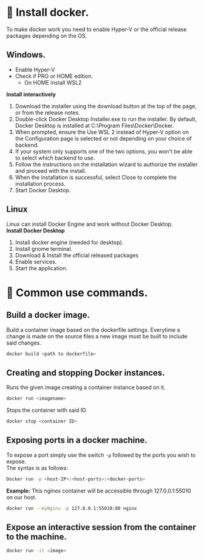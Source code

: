 # 📌 Install docker.
To make docker work you need to enable Hyper-V or the official release packages depending on the OS.
## Windows.
- Enable Hyper-V
- Check if PRO or HOME edition.
  - On HOME install WSL2
    
**Install interactively**
1. Download the installer using the download button at the top of the page, or from the release notes.
2. Double-click Docker Desktop Installer.exe to run the installer. By default, Docker Desktop is installed at C:\Program Files\Docker\Docker.
3. When prompted, ensure the Use WSL 2 instead of Hyper-V option on the Configuration page is selected or not depending on your choice of backend.
4. If your system only supports one of the two options, you won't be able to select which backend to use.
5. Follow the instructions on the installation wizard to authorize the installer and proceed with the install.
6. When the installation is successful, select Close to complete the installation process.
7. Start Docker Desktop.

## Linux
Linux can install Docker Engine and work without Docker Desktop.   
**Install Docker Desktop**   
1. Install docker engine (needed for desktop).
2. Install gnome terminal.
3. Download & Install the official released packages
4. Enable services.
5. Start the application.

# 📌 Common use commands.

  ## Build a docker image. 
  Build a container image based on the dockerfile settings.
  Everytime a change is made on the source files a new image must be built to include said changes.
  ```bash
  docker build <path to dockerfile>
  ```  

  ## Creating and stopping Docker instances. 
  Runs the given image creating a container instance based on it.
  ```bash
  docker run <imagename>
  ```
  Stops the container with said ID.
  ```bash
  docker stop <container ID>
  ```

  ## Exposing ports in a docker machine.
  To expose a port simply use the switch `-p` followed by the ports you wish to expose.   
  The syntax is as follows:
  ```bash
  Docker run -p <host-IP>:<host-ports>:<docker-ports>
  ```

  **Example:**
  This nginex container will be accessible through 127.0.0.1:55010 on our host.
  ```bash
  docker run --myNginx -p 127.0.0.1:55010:80 nginx
  ```
  

## Expose an interactive session from the container to the machine.
```bash
docker run -it <image> 
```


